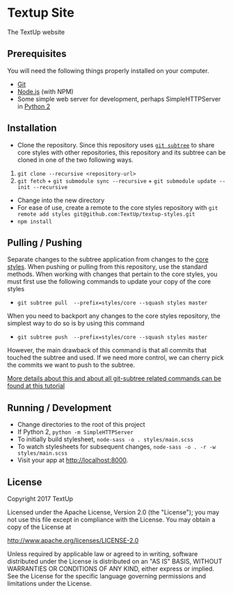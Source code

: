 # Textup Site

The TextUp website

## Prerequisites

You will need the following things properly installed on your computer.

* [Git](http://git-scm.com/)
* [Node.js](http://nodejs.org/) (with NPM)
* Some simple web server for development, perhaps SimpleHTTPServer in [Python 2](https://www.python.org/)

## Installation

* Clone the repository. Since this repository uses [`git subtree`](https://github.com/git/git/blob/master/contrib/subtree/git-subtree.txt) to share core styles with other repositories, this repository and its subtree can be cloned in one of the two following ways.
 1. `git clone --recursive <repository-url>`
 2. `git fetch` + `git submodule sync --recursive` + `git submodule update --init --recursive`
* Change into the new directory
* For ease of use, create a remote to the core styles repository with `git remote add styles git@github.com:TextUp/textup-styles.git`
* `npm install`

## Pulling / Pushing

Separate changes to the subtree application from changes to the [core styles](https://github.com/TextUp/textup-styles). When pushing or pulling from this repository, use the standard methods. When working with changes that pertain to the core styles, you must first use the following commands to update your copy of the core styles

* `git subtree pull  --prefix=styles/core --squash styles master`

When you need to backport any changes to the core styles repository, the simplest way to do so is by using this command

* `git subtree push  --prefix=styles/core --squash styles master`

However, the main drawback of this command is that all commits that touched the subtree and used. If we need more control, we can cherry pick the commits we want to push to the subtree.

[More details about this and about all git-subtree related commands can be found at this tutorial](https://medium.com/@porteneuve/mastering-git-subtrees-943d29a798ec#.s0lfst7jk)

## Running / Development

* Change directories to the root of this project
* If Python 2, `python -m SimpleHTTPServer`
* To initially build stylesheet, `node-sass -o . styles/main.scss`
* To watch stylesheets for subsequent changes, `node-sass -o . -r -w styles/main.scss`
* Visit your app at [http://localhost:8000](http://localhost:800).

## License 

Copyright 2017 TextUp 

Licensed under the Apache License, Version 2.0 (the "License");
you may not use this file except in compliance with the License.
You may obtain a copy of the License at

  http://www.apache.org/licenses/LICENSE-2.0

Unless required by applicable law or agreed to in writing, software
distributed under the License is distributed on an "AS IS" BASIS,
WITHOUT WARRANTIES OR CONDITIONS OF ANY KIND, either express or implied.
See the License for the specific language governing permissions and
limitations under the License.

